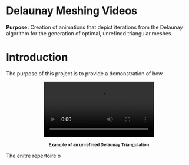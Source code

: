 # Delaunay Meshing Videos
<strong>Purpose:</strong> Creation of animations that depict iterations from the Delaunay algorithm for the generation of optimal, unrefined triangular meshes.

# Introduction

The purpose of this project is to provide a demonstration of how 
<p align="center">
<video src="http://raw.githubusercontent.com/JerryGreenough/Delaunay-Meshing-Videos/master/images/m9.mp4">
</video>
</p>

<p align="center">
    <strong><small>Example of an unrefined Delaunay Triangulation</small></strong>
</p>

The enitre repertoire o
